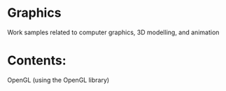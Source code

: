 # Graphics
Work samples related to computer graphics, 3D modelling, and animation

# Contents:
OpenGL (using the OpenGL library) 
